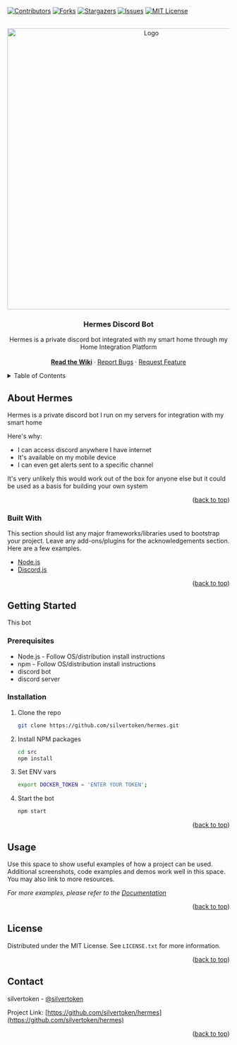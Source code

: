 <div id="top"></div>
<!--
*** Thanks for checking out the Best-README-Template. If you have a suggestion
*** that would make this better, please fork the repo and create a pull request
*** or simply open an issue with the tag "enhancement".
*** Don't forget to give the project a star!
*** Thanks again! Now go create something AMAZING! :D
-->



<!-- PROJECT SHIELDS -->
<!--
*** I'm using markdown "reference style" links for readability.
*** Reference links are enclosed in brackets [ ] instead of parentheses ( ).
*** See the bottom of this document for the declaration of the reference variables
*** for contributors-url, forks-url, etc. This is an optional, concise syntax you may use.
*** https://www.markdownguide.org/basic-syntax/#reference-style-links
-->
[![Contributors][contributors-shield]][contributors-url]
[![Forks][forks-shield]][forks-url]
[![Stargazers][stars-shield]][stars-url]
[![Issues][issues-shield]][issues-url]
[![MIT License][license-shield]][license-url]



<!-- PROJECT LOGO -->
<br />
<div align="center">
  <a href="https://github.com/silvertoken/hermes">
    <img src="https://static.wikia.nocookie.net/gods_and_demons/images/0/05/D98161p-a8f1ec7d-4e6f-434a-ae76-1f71db128448.jpg" alt="Logo" height="637">
  </a>

  <h3 align="center">Hermes Discord Bot</h3>

  <p align="center">
    Hermes is a private discord bot integrated with my smart home through my Home Integration Platform
    <br />
    <br />
	<a href="https://github.com/silvertoken/hermes/wiki"><strong>Read the Wiki</strong></a>
	·
    <a href="https://github.com/silvertoken/hermes/issues">Report Bugs</a>
    ·
    <a href="https://github.com/silvertoken/hermes/issues">Request Feature</a>
  </p>
</div>



<!-- TABLE OF CONTENTS -->
<details>
  <summary>Table of Contents</summary>
  <ol>
    <li>
      <a href="#about-hermes">About Hermes</a>
      <ul>
        <li><a href="#built-with">Built With</a></li>
      </ul>
    </li>
    <li>
      <a href="#getting-started">Getting Started</a>
      <ul>
        <li><a href="#prerequisites">Prerequisites</a></li>
        <li><a href="#installation">Installation</a></li>
      </ul>
    </li>
    <li><a href="#usage">Usage</a></li>
    <li><a href="#license">License</a></li>
    <li><a href="#contact">Contact</a></li>
  </ol>
</details>



<!-- ABOUT HERMES -->
## About Hermes

Hermes is a private discord bot I run on my servers for integration with my smart home

Here's why:
* I can access discord anywhere I have internet
* It's available on my mobile device
* I can even get alerts sent to a specific channel

It's very unlikely this would work out of the box for anyone else but it could be used as a basis for building your own system

<p align="right">(<a href="#top">back to top</a>)</p>



### Built With

This section should list any major frameworks/libraries used to bootstrap your project. Leave any add-ons/plugins for the acknowledgements section. Here are a few examples.

* [Node.js](https://nodejs.org/en/)
* [Discord.js](https://discord.js.org/#/)


<p align="right">(<a href="#top">back to top</a>)</p>



<!-- GETTING STARTED -->
## Getting Started

This bot

### Prerequisites

* Node.js - Follow OS/distribution install instructions
* npm - Follow OS/distribution install instructions
* discord bot
* discord server

### Installation

1. Clone the repo
   ```sh
   git clone https://github.com/silvertoken/hermes.git
   ```
3. Install NPM packages
   ```sh
   cd src
   npm install
   ```
4. Set ENV vars
   ```sh
   export DOCKER_TOKEN = 'ENTER YOUR TOKEN';
   ```
5. Start the bot
   ```sh
   npm start
   ```

<p align="right">(<a href="#top">back to top</a>)</p>



<!-- USAGE EXAMPLES -->
## Usage

Use this space to show useful examples of how a project can be used. Additional screenshots, code examples and demos work well in this space. You may also link to more resources.

_For more examples, please refer to the [Documentation](https://example.com)_

<p align="right">(<a href="#top">back to top</a>)</p>



<!-- LICENSE -->
## License

Distributed under the MIT License. See `LICENSE.txt` for more information.

<p align="right">(<a href="#top">back to top</a>)</p>



<!-- CONTACT -->
## Contact

silvertoken - [@silvertoken](https://github.com/silvertoken)

Project Link: [https://github.com/silvertoken/hermes](https://github.com/silvertoken/hermes)

<p align="right">(<a href="#top">back to top</a>)</p>



<!-- MARKDOWN LINKS & IMAGES -->
<!-- https://www.markdownguide.org/basic-syntax/#reference-style-links -->
[contributors-shield]: https://shields.io/github/contributors/silvertoken/hermes.svg?style=for-the-badge
[contributors-url]: https://github.com/silvertoken/hermes/graphs/contributors
[forks-shield]: https://shields.io/github/forks/silvertoken/hermes.svg?style=for-the-badge
[forks-url]: https://github.com/silvertoken/hermes/network/members
[stars-shield]: https://shields.io/github/stars/silvertoken/hermes.svg?style=for-the-badge
[stars-url]: https://github.com/silvertoken/hermes/stargazers
[issues-shield]: https://shields.io/github/issues/silvertoken/hermes.svg?style=for-the-badge
[issues-url]: https://github.com/silvertoken/hermes/issues
[license-shield]: https://shields.io/github/license/silvertoken/hermes.svg?style=for-the-badge
[license-url]: https://github.com/silvertoken/hermes/blob/master/LICENSE.txt
